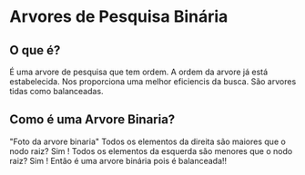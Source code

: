 # Arvores de Pesquisa Binária

## O que é?
É uma arvore de pesquisa que tem ordem. 
A ordem da arvore já está estabelecida.
Nos proporciona uma melhor eficiencis da busca.
São arvores tidas como balanceadas.
## Como é uma Arvore Binaria?
"Foto da arvore binaria"
Todos os elementos da direita são maiores que o nodo raiz? Sim !
Todos os elementos da esquerda são menores que o nodo raiz? Sim !
Então é uma arvore binária pois é balanceada!!

###
